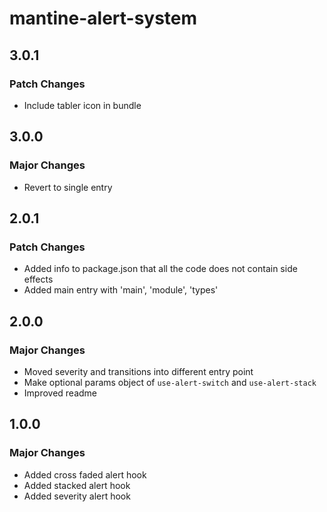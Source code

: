 # mantine-alert-system

## 3.0.1

### Patch Changes

- Include tabler icon in bundle

## 3.0.0

### Major Changes

- Revert to single entry

## 2.0.1

### Patch Changes

- Added info to package.json that all the code does not contain side effects
- Added main entry with 'main', 'module', 'types'

## 2.0.0

### Major Changes

- Moved severity and transitions into different entry point
- Make optional params object of `use-alert-switch` and `use-alert-stack`
- Improved readme

## 1.0.0

### Major Changes

- Added cross faded alert hook
- Added stacked alert hook
- Added severity alert hook
